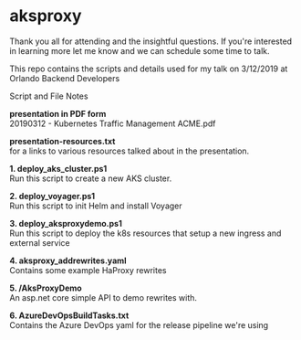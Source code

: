 # aksproxy

Thank you all for attending and the insightful questions. If you're interested in learning more let me know and we can schedule some time to talk.

This repo contains the scripts and details used for my talk on 3/12/2019 at Orlando Backend Developers

Script and File Notes

**presentation in PDF form**  
20190312 - Kubernetes Traffic Management ACME.pdf

**presentation-resources.txt**   
for a links to various resources talked about in the presentation.

**1. deploy_aks_cluster.ps1**  
Run this script to create a new AKS cluster.

**2. deploy_voyager.ps1**  
Run this script to init Helm and install Voyager

**3. deploy_aksproxydemo.ps1**  
Run this script to deploy the k8s resources that setup a new ingress and external service

**4. aksproxy_addrewrites.yaml**  
Contains some example HaProxy rewrites

**5. /AksProxyDemo**  
An asp.net core simple API to demo rewrites with.

**6. AzureDevOpsBuildTasks.txt**  
Contains the Azure DevOps yaml for the release pipeline we're using


